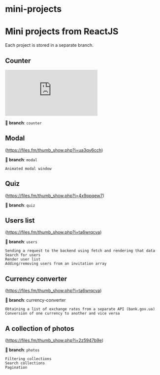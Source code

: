 # mini-projects
# Mini projects from ReactJS

Each project is stored in a separate branch.

## Counter
![1660249082356](https://files.fm/thumb_show.php?i=ks9jnukhw)

**🌿 branch**: `counter`


## Modal
(https://files.fm/thumb_show.php?i=ua3qy6cch)

**🌿 branch**: `modal`

    Animated modal window


## Quiz 
(https://files.fm/thumb_show.php?i=4x9ppqew7)

**🌿 branch**: `quiz`


## Users list
(https://files.fm/thumb_show.php?i=ta6wrqcva)

**🌿 branch**: `users`

    Sending a request to the backend using fetch and rendering that data    
    Search for users
    Render user list
    Adding/removing users from an invitation array

## Currency converter
(https://files.fm/thumb_show.php?i=ta6wrqcva)

**🌿 branch**: currency-converter

    Obtaining a list of exchange rates from a separate API (bank.gov.ua)
    Conversion of one currency to another and vice versa

## A collection of photos
(https://files.fm/thumb_show.php?i=2z5947b9e)

**🌿 branch**: `photos`

    Filtering collections
    Search collections
    Pagination



